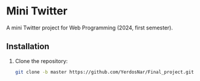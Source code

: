# Mini Twitter

A mini Twitter project for Web Programming (2024, first semester).

## Installation

1. Clone the repository:
   ```sh
   git clone -b master https://github.com/YerdosNar/Final_project.git

